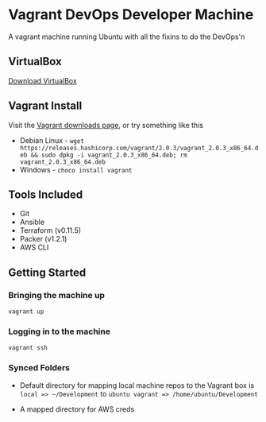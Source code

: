 # Vagrant DevOps Developer Machine

A vagrant machine running Ubuntu with all the fixins to do the DevOps'n

## VirtualBox

[Download VirtualBox](https://www.virtualbox.org/wiki/Downloads)

## Vagrant Install

Visit the [Vagrant downloads page](https://www.vagrantup.com/downloads.html), or try something like this
* Debian Linux - `wget https://releases.hashicorp.com/vagrant/2.0.3/vagrant_2.0.3_x86_64.deb && sudo dpkg -i vagrant_2.0.3_x86_64.deb; rm vagrant_2.0.3_x86_64.deb`
* Windows - `choco install vagrant`

## Tools Included
* Git
* Ansible
* Terraform (v0.11.5)
* Packer (v1.2.1)
* AWS CLI

## Getting Started

### Bringing the machine up
`vagrant up`

### Logging in to the machine
`vagrant ssh`

### Synced Folders
* Default directory for mapping local machine repos to the Vagrant box is `local => ~/Development` to `ubuntu vagrant => /home/ubuntu/Development`

* A mapped directory for AWS creds
